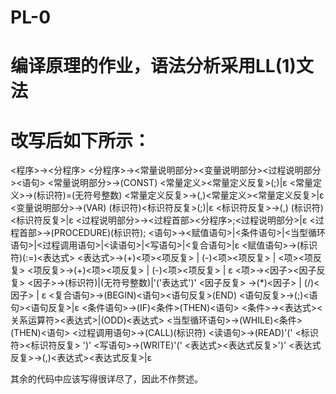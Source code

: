 # PL-0
# 编译原理的作业，语法分析采用LL(1)文法 
# 改写后如下所示：

<程序>→<分程序>
<分程序>→<常量说明部分><变量说明部分><过程说明部分><语句>
<常量说明部分>→(CONST) <常量定义><常量定义反复>(;)|ε
<常量定义>→(标识符)=(无符号整数)
<常量定义反复>→(,)<常量定义><常量定义反复>|ε
<变量说明部分>→(VAR) (标识符)<标识符反复>(;)|ε
<标识符反复>→(,) (标识符)<标识符反复>|ε
<过程说明部分>→<过程首部><分程序>;<过程说明部分>|ε
<过程首部>→(PROCEDURE)(标识符);
<语句>→<赋值语句>|<条件语句>|<当型循环语句>|<过程调用语句>|<读语句>|<写语句>|<复合语句>|ε
<赋值语句>→(标识符)(:=)<表达式>
<表达式>→(+)<项><项反复> | (-)<项><项反复> | <项><项反复>
<项反复>→(+)<项><项反复> | (-)<项><项反复> | ε
<项>→<因子><因子反复> 
<因子>→(标识符)|(无符号整数)|'('表达式')'
<因子反复> →(*)<因子> | (/)<因子> | ε
<复合语句>→(BEGIN)<语句><语句反复>(END)
<语句反复>→(;)<语句><语句反复>|ε
<条件语句>→(IF)<条件>(THEN)<语句>
<条件>→<表达式><关系运算符><表达式>|(ODD)<表达式>
<当型循环语句>→(WHILE)<条件>(THEN)<语句>
<过程调用语句>→(CALL)(标识符)
<读语句>→(READ)'(' <标识符><标识符反复> ')'
<写语句>→(WRITE)'(' <表达式><表达式反复>')'
<表达式反复>→(,)<表达式><表达式反复>|ε

其余的代码中应该写得很详尽了，因此不作赘述。
